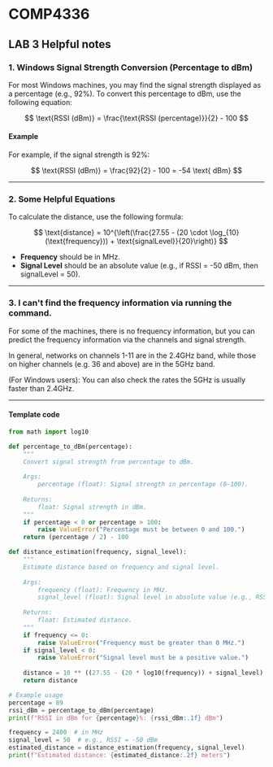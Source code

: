 # COMP4336

## LAB 3 Helpful notes

### 1. Windows Signal Strength Conversion (Percentage to dBm)

For most Windows machines, you may find the signal strength displayed as a percentage (e.g., 92%). To convert this percentage to dBm, use the following equation:

$$
\text{RSSI (dBm)} = \frac{\text{RSSI (percentage)}}{2} - 100
$$

#### Example

For example, if the signal strength is 92%:

$$
\text{RSSI (dBm)} = \frac{92}{2} - 100 = -54 \text{ dBm}
$$


---

### 2. Some Helpful Equations

To calculate the distance, use the following formula:

$$
\text{distance} = 10^{\left(\frac{27.55 - (20 \cdot \log_{10}(\text{frequency})) + \text{signalLevel}}{20}\right)}
$$

- **Frequency** should be in MHz.
- **Signal Level** should be an absolute value (e.g., if RSSI = -50 dBm, then signalLevel = 50).

---

### 3. I can't find the frequency information via running the command.

For some of the machines, there is no frequency information, but you can predict the frequency information via the channels and signal strength. 

In general, networks on channels 1-11 are in the 2.4GHz band, while those on higher channels (e.g. 36 and above) are in the 5GHz band.

(For Windows users): You can also check the rates the 5GHz is usually faster than 2.4GHz.

---

#### Template code 

```python
from math import log10

def percentage_to_dBm(percentage):
    """
    Convert signal strength from percentage to dBm.
    
    Args:
        percentage (float): Signal strength in percentage (0-100).
        
    Returns:
        float: Signal strength in dBm.
    """
    if percentage < 0 or percentage > 100:
        raise ValueError("Percentage must be between 0 and 100.")
    return (percentage / 2) - 100

def distance_estimation(frequency, signal_level):
    """
    Estimate distance based on frequency and signal level.
    
    Args:
        frequency (float): Frequency in MHz.
        signal_level (float): Signal level in absolute value (e.g., RSSI = -50 dBm, signalLevel = 50).
        
    Returns:
        float: Estimated distance.
    """
    if frequency <= 0:
        raise ValueError("Frequency must be greater than 0 MHz.")
    if signal_level < 0:
        raise ValueError("Signal level must be a positive value.")
    
    distance = 10 ** ((27.55 - (20 * log10(frequency)) + signal_level) / 20)
    return distance

# Example usage
percentage = 89
rssi_dBm = percentage_to_dBm(percentage)
print(f"RSSI in dBm for {percentage}%: {rssi_dBm:.1f} dBm")

frequency = 2400  # in MHz
signal_level = 50  # e.g., RSSI = -50 dBm
estimated_distance = distance_estimation(frequency, signal_level)
print(f"Estimated distance: {estimated_distance:.2f} meters")









































